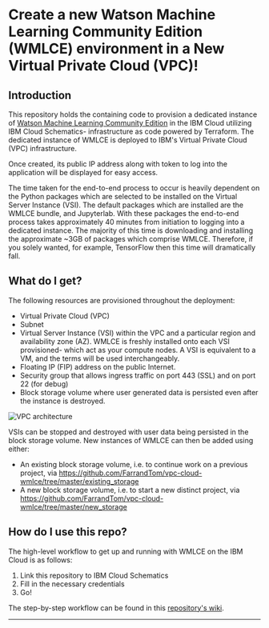 # Create a new Watson Machine Learning Community Edition (WMLCE) environment in a New Virtual Private Cloud (VPC)!

## Introduction
This repository holds the containing code to provision a dedicated instance of [Watson Machine Learning Community Edition](https://www.ibm.com/support/knowledgecenter/en/SS5SF7_1.7.0/navigation/welcome.html) in the IBM Cloud utilizing IBM Cloud Schematics- infrastructure as code powered by Terraform. The dedicated instance of WMLCE is deployed to IBM's Virtual Private Cloud (VPC) infrastructure. 

Once created, its public IP address along with token to log into the application will be displayed for easy access. 

The time taken for the end-to-end process to occur is heavily dependent on the Python packages which are selected to be installed on the Virtual Server Instance (VSI). The default packages which are installed are the WMLCE bundle, and Jupyterlab. With these packages the end-to-end process takes approximately 40 minutes from initiation to logging into a dedicated instance. The majority of this time is downloading and installing the approximate ~3GB of packages which comprise WMLCE. Therefore, if you solely wanted, for example, TensorFlow then this time will dramatically fall. 

## What do I get?
The following resources are provisioned throughout the deployment:

* Virtual Private Cloud (VPC)
* Subnet
* Virtual Server Instance (VSI) within the VPC and a particular region and availability zone (AZ). WMLCE is freshly installed onto each VSI provisioned- which act as your compute nodes. A VSI is equivalent to a VM, and the terms will be used interchangeably. 
* Floating IP (FIP) address on the public Internet.
* Security group that allows ingress traffic on port 443 (SSL) and on port 22 (for debug)
* Block storage volume where user generated data is persisted even after the instance is destroyed.

![VPC architecture](https://github.com/FarrandTom/vpc-cloud-wmlce/blob/master/readme-images/architecture.png)
  
VSIs can be stopped and destroyed with user data being persisted in the block storage volume. New instances of WMLCE can then be added using either:
* An existing block storage volume, i.e. to continue work on a previous project, via https://github.com/FarrandTom/vpc-cloud-wmlce/tree/master/existing_storage
* A new block storage volume, i.e. to start a new distinct project, via 
https://github.com/FarrandTom/vpc-cloud-wmlce/tree/master/new_storage

## How do I use this repo?
The high-level workflow to get up and running with WMLCE on the IBM Cloud is as follows:
1. Link this repository to IBM Cloud Schematics
2. Fill in the necessary credentials
3. Go!

The step-by-step workflow can be found in this [repository's wiki]().

-------------------------------------------------------------------------------------------------------------------------------
